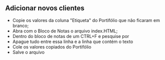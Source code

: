 ## Adicionar novos clientes
- Copie os valores da coluna "Etiqueta" do Portifólio que não ficaram em branco;
- Abra com o Bloco de Notas o arquivo index.HTML;
- Dentro do bloco de notas de um CTRL+F e pesquise por <!-- Começa aqui o espaço para incluir clientes | Última atualização Portifólio-->
 - Apague tudo entre essa linha e a linha que contém o texto <!-- Termina aqui o espaço para incluir clientes -->
  - Cole os valores copiados do Portifólio
   - Salve o arquivo
